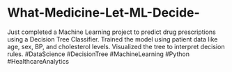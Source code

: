 # What-Medicine-Let-ML-Decide-
Just completed a Machine Learning project to predict drug prescriptions using a Decision Tree Classifier. Trained the model using patient data like age, sex, BP, and cholesterol levels. Visualized the tree to interpret decision rules. #DataScience #DecisionTree #MachineLearning #Python #HealthcareAnalytics
